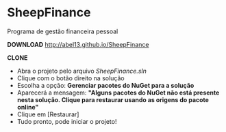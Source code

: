 # SheepFinance
Programa de gestão financeira pessoal

**DOWNLOAD**
http://abel13.github.io/SheepFinance


**CLONE**
* Abra o projeto pelo arquivo _SheepFinance.sln_
* Clique com o botão direito na solução
* Escolha a opção: **Gerenciar pacotes do NuGet para a solução**
* Aparecerá a mensagem: **"Alguns pacotes do NuGet não está presente nesta solução. Clique para restaurar usando as origens do pacote online"**
* Clique em [Restaurar]
* Tudo pronto, pode iniciar o projeto!

